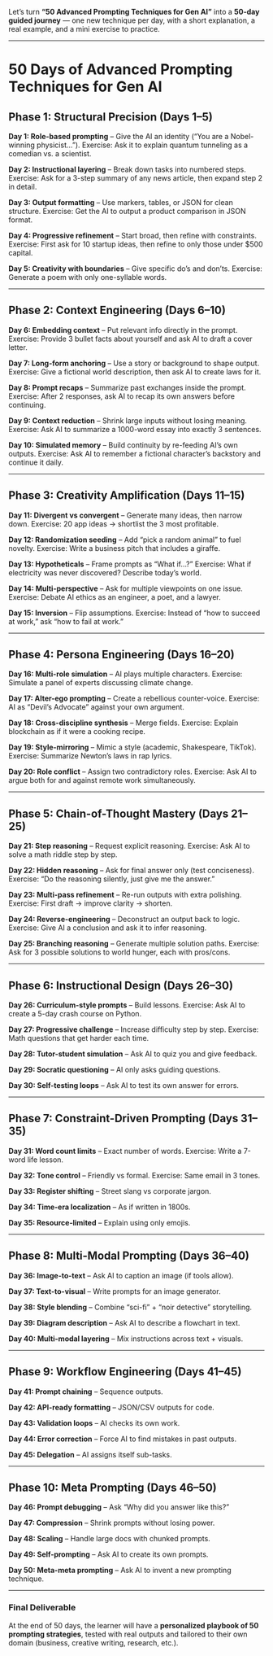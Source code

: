 Let’s turn **“50 Advanced Prompting Techniques for Gen AI”** into a **50-day guided journey** — one new technique per day, with a short explanation, a real example, and a mini exercise to practice.

---

# **50 Days of Advanced Prompting Techniques for Gen AI**

## **Phase 1: Structural Precision (Days 1–5)**

**Day 1: Role-based prompting** – Give the AI an identity (“You are a Nobel-winning physicist…”).
Exercise: Ask it to explain quantum tunneling as a comedian vs. a scientist.

**Day 2: Instructional layering** – Break down tasks into numbered steps.
Exercise: Ask for a 3-step summary of any news article, then expand step 2 in detail.

**Day 3: Output formatting** – Use markers, tables, or JSON for clean structure.
Exercise: Get the AI to output a product comparison in JSON format.

**Day 4: Progressive refinement** – Start broad, then refine with constraints.
Exercise: First ask for 10 startup ideas, then refine to only those under \$500 capital.

**Day 5: Creativity with boundaries** – Give specific do’s and don’ts.
Exercise: Generate a poem with only one-syllable words.

---

## **Phase 2: Context Engineering (Days 6–10)**

**Day 6: Embedding context** – Put relevant info directly in the prompt.
Exercise: Provide 3 bullet facts about yourself and ask AI to draft a cover letter.

**Day 7: Long-form anchoring** – Use a story or background to shape output.
Exercise: Give a fictional world description, then ask AI to create laws for it.

**Day 8: Prompt recaps** – Summarize past exchanges inside the prompt.
Exercise: After 2 responses, ask AI to recap its own answers before continuing.

**Day 9: Context reduction** – Shrink large inputs without losing meaning.
Exercise: Ask AI to summarize a 1000-word essay into exactly 3 sentences.

**Day 10: Simulated memory** – Build continuity by re-feeding AI’s own outputs.
Exercise: Ask AI to remember a fictional character’s backstory and continue it daily.

---

## **Phase 3: Creativity Amplification (Days 11–15)**

**Day 11: Divergent vs convergent** – Generate many ideas, then narrow down.
Exercise: 20 app ideas → shortlist the 3 most profitable.

**Day 12: Randomization seeding** – Add “pick a random animal” to fuel novelty.
Exercise: Write a business pitch that includes a giraffe.

**Day 13: Hypotheticals** – Frame prompts as “What if…?”
Exercise: What if electricity was never discovered? Describe today’s world.

**Day 14: Multi-perspective** – Ask for multiple viewpoints on one issue.
Exercise: Debate AI ethics as an engineer, a poet, and a lawyer.

**Day 15: Inversion** – Flip assumptions.
Exercise: Instead of “how to succeed at work,” ask “how to fail at work.”

---

## **Phase 4: Persona Engineering (Days 16–20)**

**Day 16: Multi-role simulation** – AI plays multiple characters.
Exercise: Simulate a panel of experts discussing climate change.

**Day 17: Alter-ego prompting** – Create a rebellious counter-voice.
Exercise: AI as “Devil’s Advocate” against your own argument.

**Day 18: Cross-discipline synthesis** – Merge fields.
Exercise: Explain blockchain as if it were a cooking recipe.

**Day 19: Style-mirroring** – Mimic a style (academic, Shakespeare, TikTok).
Exercise: Summarize Newton’s laws in rap lyrics.

**Day 20: Role conflict** – Assign two contradictory roles.
Exercise: Ask AI to argue both for and against remote work simultaneously.

---

## **Phase 5: Chain-of-Thought Mastery (Days 21–25)**

**Day 21: Step reasoning** – Request explicit reasoning.
Exercise: Ask AI to solve a math riddle step by step.

**Day 22: Hidden reasoning** – Ask for final answer only (test conciseness).
Exercise: “Do the reasoning silently, just give me the answer.”

**Day 23: Multi-pass refinement** – Re-run outputs with extra polishing.
Exercise: First draft → improve clarity → shorten.

**Day 24: Reverse-engineering** – Deconstruct an output back to logic.
Exercise: Give AI a conclusion and ask it to infer reasoning.

**Day 25: Branching reasoning** – Generate multiple solution paths.
Exercise: Ask for 3 possible solutions to world hunger, each with pros/cons.

---

## **Phase 6: Instructional Design (Days 26–30)**

**Day 26: Curriculum-style prompts** – Build lessons.
Exercise: Ask AI to create a 5-day crash course on Python.

**Day 27: Progressive challenge** – Increase difficulty step by step.
Exercise: Math questions that get harder each time.

**Day 28: Tutor-student simulation** – Ask AI to quiz you and give feedback.

**Day 29: Socratic questioning** – AI only asks guiding questions.

**Day 30: Self-testing loops** – Ask AI to test its own answer for errors.

---

## **Phase 7: Constraint-Driven Prompting (Days 31–35)**

**Day 31: Word count limits** – Exact number of words.
Exercise: Write a 7-word life lesson.

**Day 32: Tone control** – Friendly vs formal.
Exercise: Same email in 3 tones.

**Day 33: Register shifting** – Street slang vs corporate jargon.

**Day 34: Time-era localization** – As if written in 1800s.

**Day 35: Resource-limited** – Explain using only emojis.

---

## **Phase 8: Multi-Modal Prompting (Days 36–40)**

**Day 36: Image-to-text** – Ask AI to caption an image (if tools allow).

**Day 37: Text-to-visual** – Write prompts for an image generator.

**Day 38: Style blending** – Combine “sci-fi” + “noir detective” storytelling.

**Day 39: Diagram description** – Ask AI to describe a flowchart in text.

**Day 40: Multi-modal layering** – Mix instructions across text + visuals.

---

## **Phase 9: Workflow Engineering (Days 41–45)**

**Day 41: Prompt chaining** – Sequence outputs.

**Day 42: API-ready formatting** – JSON/CSV outputs for code.

**Day 43: Validation loops** – AI checks its own work.

**Day 44: Error correction** – Force AI to find mistakes in past outputs.

**Day 45: Delegation** – AI assigns itself sub-tasks.

---

## **Phase 10: Meta Prompting (Days 46–50)**

**Day 46: Prompt debugging** – Ask “Why did you answer like this?”

**Day 47: Compression** – Shrink prompts without losing power.

**Day 48: Scaling** – Handle large docs with chunked prompts.

**Day 49: Self-prompting** – Ask AI to create its own prompts.

**Day 50: Meta-meta prompting** – Ask AI to invent a new prompting technique.

---

### Final Deliverable

At the end of 50 days, the learner will have a **personalized playbook of 50 prompting strategies**, tested with real outputs and tailored to their own domain (business, creative writing, research, etc.).
